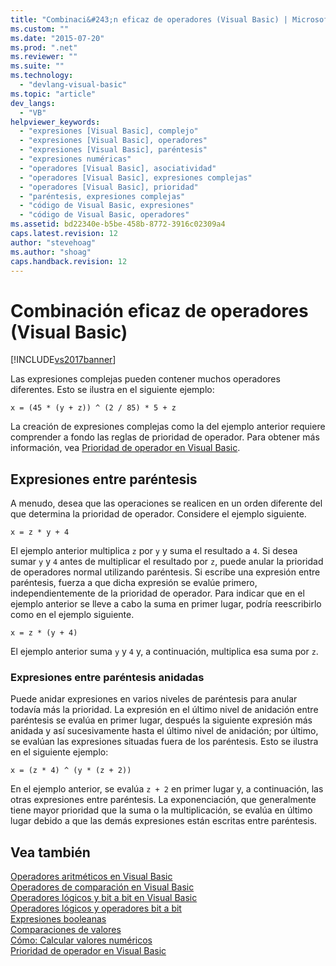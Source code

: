 ```yaml
---
title: "Combinaci&#243;n eficaz de operadores (Visual Basic) | Microsoft Docs"
ms.custom: ""
ms.date: "2015-07-20"
ms.prod: ".net"
ms.reviewer: ""
ms.suite: ""
ms.technology: 
  - "devlang-visual-basic"
ms.topic: "article"
dev_langs: 
  - "VB"
helpviewer_keywords: 
  - "expresiones [Visual Basic], complejo"
  - "expresiones [Visual Basic], operadores"
  - "expresiones [Visual Basic], paréntesis"
  - "expresiones numéricas"
  - "operadores [Visual Basic], asociatividad"
  - "operadores [Visual Basic], expresiones complejas"
  - "operadores [Visual Basic], prioridad"
  - "paréntesis, expresiones complejas"
  - "código de Visual Basic, expresiones"
  - "código de Visual Basic, operadores"
ms.assetid: bd22340e-b5be-458b-8772-3916c02309a4
caps.latest.revision: 12
author: "stevehoag"
ms.author: "shoag"
caps.handback.revision: 12
---
```

# Combinaci&#243;n eficaz de operadores (Visual Basic)
[!INCLUDE[vs2017banner](../../../../visual-basic/developing-apps/includes/vs2017banner.md)]

Las expresiones complejas pueden contener muchos operadores diferentes.  Esto se ilustra en el siguiente ejemplo:  
  
 `x = (45 * (y + z)) ^ (2 / 85) * 5 + z`  
  
 La creación de expresiones complejas como la del ejemplo anterior requiere comprender a fondo las reglas de prioridad de operador.  Para obtener más información, vea [Prioridad de operador en Visual Basic](../../../../visual-basic/language-reference/operators/operator-precedence.md).  
  
## Expresiones entre paréntesis  
 A menudo, desea que las operaciones se realicen en un orden diferente del que determina la prioridad de operador.  Considere el ejemplo siguiente.  
  
 `x = z * y + 4`  
  
 El ejemplo anterior multiplica `z` por `y` y suma el resultado a `4`.  Si desea sumar `y` y `4` antes de multiplicar el resultado por `z`, puede anular la prioridad de operadores normal utilizando paréntesis.  Si escribe una expresión entre paréntesis, fuerza a que dicha expresión se evalúe primero, independientemente de la prioridad de operador.  Para indicar que en el ejemplo anterior se lleve a cabo la suma en primer lugar, podría reescribirlo como en el ejemplo siguiente.  
  
 `x = z * (y + 4)`  
  
 El ejemplo anterior suma `y` y `4` y, a continuación, multiplica esa suma por `z`.  
  
### Expresiones entre paréntesis anidadas  
 Puede anidar expresiones en varios niveles de paréntesis para anular todavía más la prioridad.  La expresión en el último nivel de anidación entre paréntesis se evalúa en primer lugar, después la siguiente expresión más anidada y así sucesivamente hasta el último nivel de anidación; por último, se evalúan las expresiones situadas fuera de los paréntesis.  Esto se ilustra en el siguiente ejemplo:  
  
 `x = (z * 4) ^ (y * (z + 2))`  
  
 En el ejemplo anterior, se evalúa `z + 2` en primer lugar y, a continuación, las otras expresiones entre paréntesis.  La exponenciación, que generalmente tiene mayor prioridad que la suma o la multiplicación, se evalúa en último lugar debido a que las demás expresiones están escritas entre paréntesis.  
  
## Vea también  
 [Operadores aritméticos en Visual Basic](../../../../visual-basic/programming-guide/language-features/operators-and-expressions/arithmetic-operators.md)   
 [Operadores de comparación en Visual Basic](../../../../visual-basic/programming-guide/language-features/operators-and-expressions/comparison-operators.md)   
 [Operadores lógicos y bit a bit en Visual Basic](../../../../visual-basic/programming-guide/language-features/operators-and-expressions/logical-and-bitwise-operators.md)   
 [Operadores lógicos y operadores bit a bit](../../../../visual-basic/language-reference/operators/logical-bitwise-operators.md)   
 [Expresiones booleanas](../../../../visual-basic/programming-guide/language-features/operators-and-expressions/boolean-expressions.md)   
 [Comparaciones de valores](../../../../visual-basic/programming-guide/language-features/operators-and-expressions/value-comparisons.md)   
 [Cómo: Calcular valores numéricos](../../../../visual-basic/programming-guide/language-features/operators-and-expressions/how-to-calculate-numeric-values.md)   
 [Prioridad de operador en Visual Basic](../../../../visual-basic/language-reference/operators/operator-precedence.md)